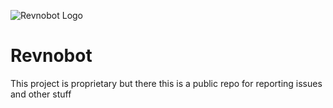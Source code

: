 ![Revnobot Logo]("https://cdn.discordapp.com/avatars/711582152940060859/0ea2fef30789a150503720369a46c362.png?size=1024" "Revnobot Logo")
# Revnobot
This project is proprietary but there this is a public repo for reporting issues and other stuff
